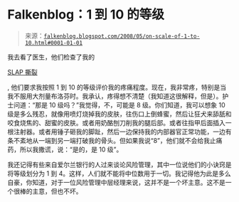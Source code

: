 <!--yml

类别：未分类

日期：2024-05-12 23:19:32

-->

# Falkenblog：1 到 10 的等级

> 来源：[`falkenblog.blogspot.com/2008/05/on-scale-of-1-to-10.html#0001-01-01`](http://falkenblog.blogspot.com/2008/05/on-scale-of-1-to-10.html#0001-01-01)

我去看了医生，他们检查了我的

[SLAP 撕裂](http://en.wikipedia.org/wiki/SLAP_tear)

, 他们要求我按照 1 到 10 的等级评价我的疼痛程度。现在，我非常疼，特别是当我不服用大剂量布洛芬时。我承认，疼得想不清楚（我知道这很解释，但是）。护士问道：“那是 10 级吗？”我觉得，不，可能是 8 级。你们知道，我可以想象 10 级是多么残忍，就像用喷灯烧掉我的皮肤，往伤口上倒蜂蜜，然后让狂犬来舔舐和咬食烧焦的、甜蜜的皮肤。或者用奶酪刨刀削我的腿后部。或者往指甲后面插入一根注射器。或者用锤子砸我的脚趾，然后一边保持我的内部器官正常功能，一边有条不紊地从一端到另一端打破我的骨头。但如果我说“8”，他们就不会给我止痛药，所以我撒谎，说：“是的，是 10 级”。

我还记得有些来自爱尔兰银行的人过来谈论风险管理，其中一位说他们的小诀窍是将等级划分为 1 到 4。这样，人们就不能将中位数用于一切。我记得他为此是多么自豪，你知道，对于一位风险管理中层经理来说，这并不是一个坏主意。这不是一个很棒的主意，但也不坏。
